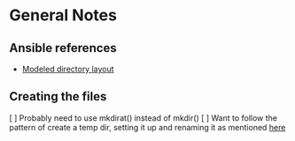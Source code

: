 # General Notes 

## Ansible references 

- [Modeled directory layout](https://docs.ansible.com/ansible/2.8/user_guide/playbooks_best_practices.html#directory-layout)

## Creating the files

[ ] Probably need to use mkdirat() instead of mkdir()
[ ] Want to follow the pattern of create a temp dir, setting it up and renaming it
    as mentioned [here](https://stackoverflow.com/questions/65168665/create-a-directory-and-return-a-dirfd-with-open)
